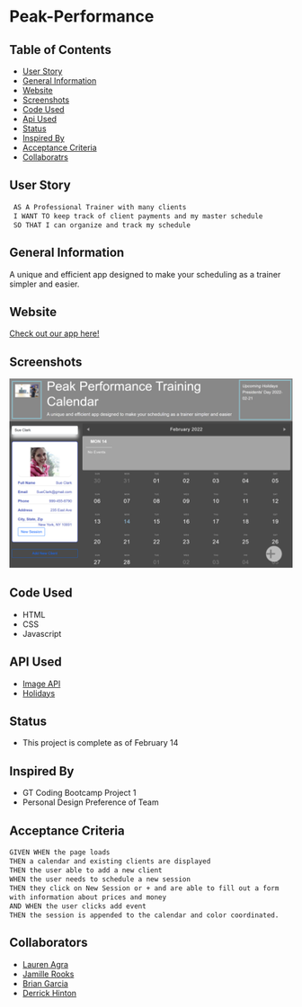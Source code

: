 # Peak-Performance
 
## Table of Contents
- [User Story](#user-story)
- [General Information](#general-information)
- [Website](#website)
- [Screenshots](#screenshots)
- [Code Used](#code-used)
- [Api Used](#api-used)
- [Status](#status)
- [Inspired By](#inspired-by)
- [Acceptance Criteria](#acceptance-criteria)
- [Collaboratrs](#collaborators)

## User Story 
```
 AS A Professional Trainer with many clients
 I WANT TO keep track of client payments and my master schedule 
 SO THAT I can organize and track my schedule
```

## General Information
A unique and efficient app designed to make your scheduling as a trainer simpler and easier. 

## Website 
[Check out our app here!](https://laurenagra.github.io/Peak-Performance/)

## Screenshots
![This is how our site should look](./assets/images/Project-One.png)

## Code Used 
- HTML
- CSS
- Javascript

## API Used 
- [Image API](https://developers.giphy.com/docs/api#quick-start-guide)
- [Holidays](https://calendarific.com/api-documentation)


## Status
- This project is complete as of February 14

## Inspired By 
- GT Coding Bootcamp Project 1
- Personal Design Preference of Team

## Acceptance Criteria
```
GIVEN WHEN the page loads 
THEN a calendar and existing clients are displayed 
THEN the user able to add a new client 
WHEN the user needs to schedule a new session
THEN they click on New Session or + and are able to fill out a form with information about prices and money
AND WHEN the user clicks add event 
THEN the session is appended to the calendar and color coordinated.
```


## Collaborators 
- [Lauren Agra](https://github.com/laurenagra)
- [Jamille Rooks](https://github.com/jamillerooks)
- [Brian Garcia](https://github.com/itsbrianfire)
- [Derrick Hinton](https://github.com/dahint207)
